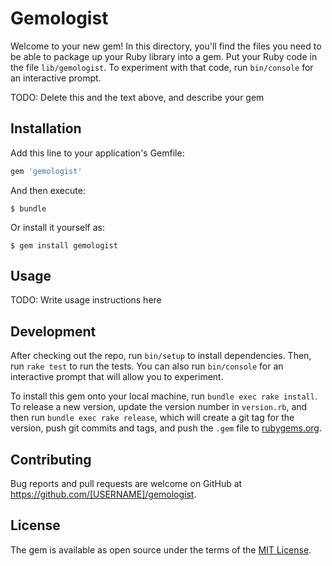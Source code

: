 # Gemologist

Welcome to your new gem! In this directory, you'll find the files you need to be able to package up your Ruby library into a gem. Put your Ruby code in the file `lib/gemologist`. To experiment with that code, run `bin/console` for an interactive prompt.

TODO: Delete this and the text above, and describe your gem

## Installation

Add this line to your application's Gemfile:

```ruby
gem 'gemologist'
```

And then execute:

    $ bundle

Or install it yourself as:

    $ gem install gemologist

## Usage

TODO: Write usage instructions here

## Development

After checking out the repo, run `bin/setup` to install dependencies. Then, run `rake test` to run the tests. You can also run `bin/console` for an interactive prompt that will allow you to experiment.

To install this gem onto your local machine, run `bundle exec rake install`. To release a new version, update the version number in `version.rb`, and then run `bundle exec rake release`, which will create a git tag for the version, push git commits and tags, and push the `.gem` file to [rubygems.org](https://rubygems.org).

## Contributing

Bug reports and pull requests are welcome on GitHub at https://github.com/[USERNAME]/gemologist.

## License

The gem is available as open source under the terms of the [MIT License](https://opensource.org/licenses/MIT).
